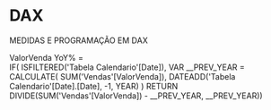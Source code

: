 # DAX
MEDIDAS E PROGRAMAÇÃO EM DAX

ValorVenda YoY% =  
 IF(
    ISFILTERED('Tabela Calendario'[Date]),
    VAR __PREV_YEAR =
        CALCULATE(
            SUM('Vendas'[ValorVenda]),
            DATEADD('Tabela Calendario'[Date].[Date], -1, YEAR)
        )
    RETURN
        DIVIDE(SUM('Vendas'[ValorVenda]) - __PREV_YEAR, __PREV_YEAR))
